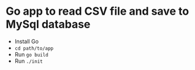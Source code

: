 # Go app to read CSV file and save to MySql database

* Install Go
* `cd path/to/app`
* Run `go build`
* Run `./init`
